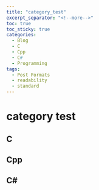 ```yaml
---
title: "category_test"
excerpt_separator: "<!--more-->"
toc: true
toc_sticky: true
categories:
  - Blog
  - C
  - Cpp
  - C#
  - Programming
tags:
  - Post Formats
  - readability
  - standard
---
```


# category test
## C
## Cpp
## C#
